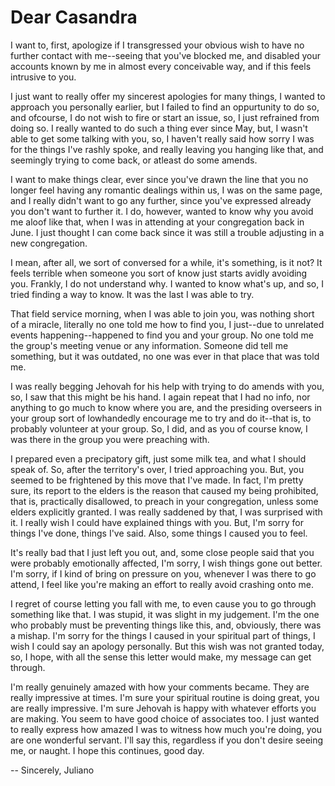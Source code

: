 # Dear Casandra

I want to, first, apologize if I transgressed your obvious wish to have no further contact with me--seeing that you've blocked me, and disabled your accounts known by me in almost every conceivable way, and if this feels intrusive to you.

I just want to really offer my sincerest apologies for many things, I wanted to approach you personally earlier, but I failed to find an oppurtunity to do so, and ofcourse, I do not wish to fire or start an issue, so, I just refrained from doing so. I really wanted to do such a thing ever since May, but, I wasn't able to get some talking with you, so, I haven't really said how sorry I was for the things I've rashly spoke, and really leaving you hanging like that, and seemingly trying to come back, or atleast do some amends.

I want to make things clear, ever since you've drawn the line that you no longer feel having any romantic dealings within us, I was on the same page, and I really didn't want to go any further, since you've expressed already you don't want to further it. I do, however, wanted to know why you avoid me aloof like that, when I was in attending at your congregation back in June. I just thought I can come back since it was still a trouble adjusting in a new congregation.

I mean, after all, we sort of conversed for a while, it's something, is it not? It feels terrible when someone you sort of know just starts avidly avoiding you. Frankly, I do not understand why. I wanted to know what's up, and so, I tried finding a way to know. It was the last I was able to try.

That field service morning, when I was able to join you, was nothing short of a miracle, literally no one told me how to find you, I just--due to unrelated events happening--happened to find you and your group. No one told me the group's meeting venue or any information. Someone did tell me something, but it was outdated, no one was ever in that place that was told me.

I was really begging Jehovah for his help with trying to do amends with you, so, I saw that this might be his hand. I again repeat that I had no info, nor anything to go much to know where you are, and the presiding overseers in your group sort of lowhandedly encourage me to try and do it--that is, to probably volunteer at your group. So, I did, and as you of course know, I was there in the group you were preaching with. 

I prepared even a precipatory gift, just some milk tea, and what I should speak of. So, after the territory's over, I tried approaching you. But, you seemed to be frightened by this move that I've made. In fact, I'm pretty sure, its report to the elders is the reason that caused my being prohibited, that is, practically disallowed, to preach in your congregation, unless some elders explicitly granted. I was really saddened by that, I was surprised with it. I really wish I could have explained things with you. But, I'm sorry for things I've done, things I've said. Also, some things I caused you to feel. 

It's really bad that I just left you out, and, some close people said that you were probably emotionally affected, I'm sorry, I wish things gone out better. I'm sorry, if I kind of bring on pressure on you, whenever I was there to go attend, I feel like you're making an effort to really avoid crashing onto me.

I regret of course letting you fall with me, to even cause you to go through something like that. I was stupid, it was slight in my judgement. I'm the one who probably must be preventing things like this, and, obviously, there was a mishap. I'm sorry for the things I caused in your spiritual part of things, I wish I could say an apology personally. But this wish was not granted today, so, I hope, with all the sense this letter would make, my message can get through. 

I'm really genuinely amazed with how your comments became. They are really impressive at times. I'm sure your spiritual routine is doing great, you are really impressive. I'm sure Jehovah is happy with whatever efforts you are making. You seem to have good choice of associates too. I just wanted to really express how amazed I was to witness how much you're doing, you are one wonderful servant. I'll say this, regardless if you don't desire seeing me, or naught. I hope this continues, good day.

-- Sincerely,
    Juliano





